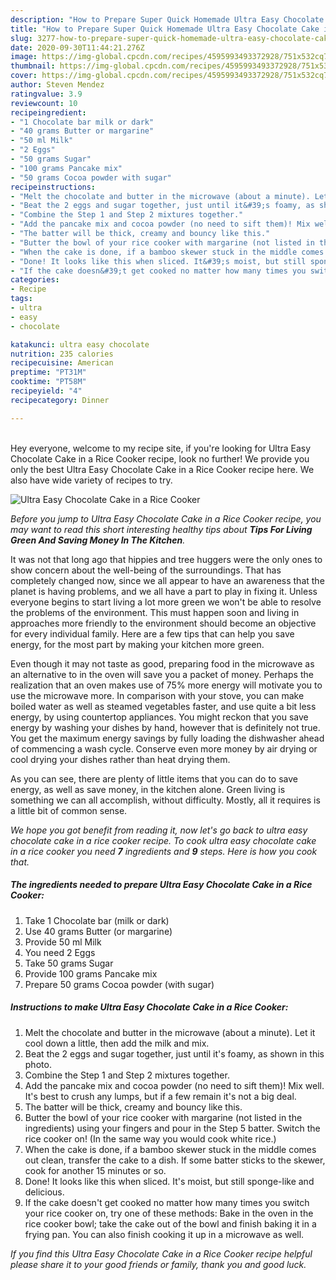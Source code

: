 ```yaml
---
description: "How to Prepare Super Quick Homemade Ultra Easy Chocolate Cake in a Rice Cooker"
title: "How to Prepare Super Quick Homemade Ultra Easy Chocolate Cake in a Rice Cooker"
slug: 3277-how-to-prepare-super-quick-homemade-ultra-easy-chocolate-cake-in-a-rice-cooker
date: 2020-09-30T11:44:21.276Z
image: https://img-global.cpcdn.com/recipes/4595993493372928/751x532cq70/ultra-easy-chocolate-cake-in-a-rice-cooker-recipe-main-photo.jpg
thumbnail: https://img-global.cpcdn.com/recipes/4595993493372928/751x532cq70/ultra-easy-chocolate-cake-in-a-rice-cooker-recipe-main-photo.jpg
cover: https://img-global.cpcdn.com/recipes/4595993493372928/751x532cq70/ultra-easy-chocolate-cake-in-a-rice-cooker-recipe-main-photo.jpg
author: Steven Mendez
ratingvalue: 3.9
reviewcount: 10
recipeingredient:
- "1 Chocolate bar milk or dark"
- "40 grams Butter or margarine"
- "50 ml Milk"
- "2 Eggs"
- "50 grams Sugar"
- "100 grams Pancake mix"
- "50 grams Cocoa powder with sugar"
recipeinstructions:
- "Melt the chocolate and butter in the microwave (about a minute). Let it cool down a little, then add the milk and mix."
- "Beat the 2 eggs and sugar together, just until it&#39;s foamy, as shown in this photo."
- "Combine the Step 1 and Step 2 mixtures together."
- "Add the pancake mix and cocoa powder (no need to sift them)! Mix well. It&#39;s best to crush any lumps, but if a few remain it&#39;s not a big deal."
- "The batter will be thick, creamy and bouncy like this."
- "Butter the bowl of your rice cooker with margarine (not listed in the ingredients) using your fingers and pour in the Step 5 batter. Switch the rice cooker on! (In the same way you would cook white rice.)"
- "When the cake is done, if a bamboo skewer stuck in the middle comes out clean, transfer the cake to a dish. If some batter sticks to the skewer, cook for another 15 minutes or so."
- "Done! It looks like this when sliced. It&#39;s moist, but still sponge-like and delicious."
- "If the cake doesn&#39;t get cooked no matter how many times you switch your rice cooker on, try one of these methods: Bake in the oven in the rice cooker bowl; take the cake out of the bowl and finish baking it in a frying pan. You can also finish cooking it up in a microwave as well."
categories:
- Recipe
tags:
- ultra
- easy
- chocolate

katakunci: ultra easy chocolate 
nutrition: 235 calories
recipecuisine: American
preptime: "PT31M"
cooktime: "PT58M"
recipeyield: "4"
recipecategory: Dinner

---
```

<br>
Hey everyone, welcome to my recipe site, if you're looking for Ultra Easy Chocolate Cake in a Rice Cooker recipe, look no further! We provide you only the best Ultra Easy Chocolate Cake in a Rice Cooker recipe here. We also have wide variety of recipes to try.
<br>


![Ultra Easy Chocolate Cake in a Rice Cooker](https://img-global.cpcdn.com/recipes/4595993493372928/751x532cq70/ultra-easy-chocolate-cake-in-a-rice-cooker-recipe-main-photo.jpg)

<i>Before you jump to Ultra Easy Chocolate Cake in a Rice Cooker recipe, you may want to read this short interesting healthy tips about 
<strong>Tips For Living Green And Saving Money In The Kitchen</strong>.</i>
</br>

It was not that long ago that hippies and tree huggers were the only ones to show concern about the well-being of the surroundings. That has completely changed now, since we all appear to have an awareness that the planet is having problems, and we all have a part to play in fixing it. Unless everyone begins to start living a lot more green we won't be able to resolve the problems of the environment. This must happen soon and living in approaches more friendly to the environment should become an objective for every individual family. Here are a few tips that can help you save energy, for the most part by making your kitchen more green.

Even though it may not taste as good, preparing food in the microwave as an alternative to in the oven will save you a packet of money. Perhaps the realization that an oven makes use of 75% more energy will motivate you to use the microwave more. In comparison with your stove, you can make boiled water as well as steamed vegetables faster, and use quite a bit less energy, by using countertop appliances. You might reckon that you save energy by washing your dishes by hand, however that is definitely not true. You get the maximum energy savings by fully loading the dishwasher ahead of commencing a wash cycle. Conserve even more money by air drying or cool drying your dishes rather than heat drying them.

As you can see, there are plenty of little items that you can do to save energy, as well as save money, in the kitchen alone. Green living is something we can all accomplish, without difficulty. Mostly, all it requires is a little bit of common sense.


<i>We hope you got benefit from reading it, now let's go back to ultra easy chocolate cake in a rice cooker recipe. To cook ultra easy chocolate cake in a rice cooker you need <strong>7</strong> ingredients and <strong>9</strong> steps. Here is how you cook that.
</i>

##### The ingredients needed to prepare Ultra Easy Chocolate Cake in a Rice Cooker:

1. Take 1 Chocolate bar (milk or dark)
1. Use 40 grams Butter (or margarine)
1. Provide 50 ml Milk
1. You need 2 Eggs
1. Take 50 grams Sugar
1. Provide 100 grams Pancake mix
1. Prepare 50 grams Cocoa powder (with sugar)


##### Instructions to make Ultra Easy Chocolate Cake in a Rice Cooker:

1. Melt the chocolate and butter in the microwave (about a minute). Let it cool down a little, then add the milk and mix.
1. Beat the 2 eggs and sugar together, just until it&#39;s foamy, as shown in this photo.
1. Combine the Step 1 and Step 2 mixtures together.
1. Add the pancake mix and cocoa powder (no need to sift them)! Mix well. It&#39;s best to crush any lumps, but if a few remain it&#39;s not a big deal.
1. The batter will be thick, creamy and bouncy like this.
1. Butter the bowl of your rice cooker with margarine (not listed in the ingredients) using your fingers and pour in the Step 5 batter. Switch the rice cooker on! (In the same way you would cook white rice.)
1. When the cake is done, if a bamboo skewer stuck in the middle comes out clean, transfer the cake to a dish. If some batter sticks to the skewer, cook for another 15 minutes or so.
1. Done! It looks like this when sliced. It&#39;s moist, but still sponge-like and delicious.
1. If the cake doesn&#39;t get cooked no matter how many times you switch your rice cooker on, try one of these methods: Bake in the oven in the rice cooker bowl; take the cake out of the bowl and finish baking it in a frying pan. You can also finish cooking it up in a microwave as well.


<i>If you find this Ultra Easy Chocolate Cake in a Rice Cooker recipe helpful please share it to your good friends or family, thank you and good luck.</i>
